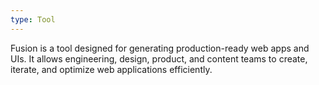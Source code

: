 ```yaml
---
type: Tool
---
```


Fusion is a tool designed for generating production-ready web apps and UIs. It allows engineering, design, product, and content teams to create, iterate, and optimize web applications efficiently.